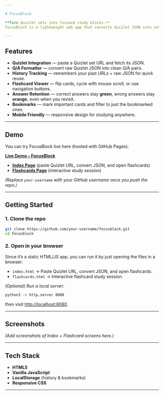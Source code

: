 ```yaml
---

# FocusBlock

**Turn Quizlet sets into focused study blocks.**
FocusBlock is a lightweight web app that converts Quizlet JSON into interactive flashcards for active recall and study.

---
```


## Features

* **Quizlet Integration** — paste a Quizlet set URL and fetch its JSON.
* **Q/A Formatter** — convert raw Quizlet JSON into clean Q/A pairs.
* **History Tracking** — remembers your past URLs + raw JSON for quick reuse.
* **Flashcard Viewer** — flip cards, cycle with mouse scroll, or use navigation buttons.
* **Answer Retention** — correct answers stay **green**, wrong answers stay **orange**, even when you revisit.
* **Bookmarks** — mark important cards and filter to just the bookmarked ones.
* **Mobile Friendly** — responsive design for studying anywhere.

---

## Demo

You can try FocusBlock live here (hosted with GitHub Pages):

[**Live Demo – FocusBlock**](https://your-username.github.io/focusblock/)

* [**Index Page**](https://your-username.github.io/focusblock/index.html) (paste Quizlet URL, convert JSON, and open flashcards)
* [**Flashcards Page**](https://your-username.github.io/focusblock/flashcards.html) (interactive study session)

*(Replace `your-username` with your GitHub username once you push the repo.)*

---

## Getting Started

### 1. Clone the repo

```bash
git clone https://github.com/your-username/focusblock.git
cd focusblock
```

### 2. Open in your browser

Since it’s a static HTML/JS app, you can run it by just opening the files in a browser:

* `index.html` → Paste Quizlet URL, convert JSON, and open flashcards.
* `flashcards.html` → Interactive flashcard study session.

*(Optional) Run a local server:*

```bash
python3 -m http.server 8080
```

then visit [http://localhost:8080](http://localhost:8080).

---

## Screenshots

*(Add screenshots of Index + Flashcard screens here.)*

---

## Tech Stack

* **HTML5**
* **Vanilla JavaScript**
* **LocalStorage** (history & bookmarks)
* **Responsive CSS**

---
